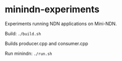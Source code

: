 # minindn-experiments
Experiments running NDN applications on Mini-NDN.

Build: `./build.sh`

Builds producer.cpp and consumer.cpp

Run minindn: `./run.sh`



